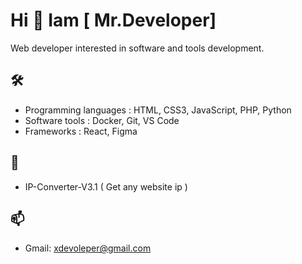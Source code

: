 
# Hi 👋 Iam [ Mr.Developer]
Web developer interested in software and tools development.

## 🛠 
- Programming languages : HTML, CSS3, JavaScript, PHP, Python 
- Software tools        : Docker, Git, VS Code
- Frameworks            : React, Figma

## 🚀 
-  IP-Converter-V3.1 ( Get any website ip ) 
 
## 📫 
- Gmail: xdevoleper@gmail.com

